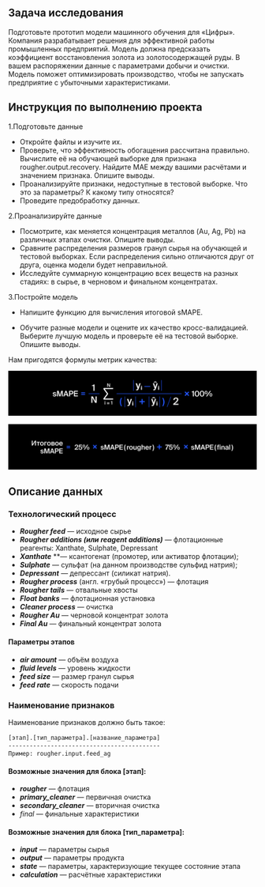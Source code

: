## Задача исследования

Подготовьте прототип модели машинного обучения для «Цифры». 
Компания разрабатывает решения для эффективной работы промышленных предприятий.
Модель должна предсказать коэффициент восстановления золота из золотосодержащей руды. 
В вашем распоряжении данные с параметрами добычи и очистки.
Модель поможет оптимизировать производство, чтобы не запускать предприятие с убыточными характеристиками.


## Инструкция по выполнению проекта


1.Подготовьте данные

  - Откройте файлы и изучите их.
  - Проверьте, что эффективность обогащения рассчитана правильно. Вычислите её на обучающей выборке для признака rougher.output.recovery. Найдите MAE между вашими расчётами и значением признака. Опишите выводы.
  - Проанализируйте признаки, недоступные в тестовой выборке. Что это за параметры? К какому типу относятся?
  - Проведите предобработку данных.

2.Проанализируйте данные
    
  - Посмотрите, как меняется концентрация металлов (Au, Ag, Pb) на различных этапах очистки. Опишите выводы.
  - Сравните распределения размеров гранул сырья на обучающей и тестовой выборках. Если распределения сильно отличаются друг от друга, оценка модели будет неправильной.
  - Исследуйте суммарную концентрацию всех веществ на разных стадиях: в сырье, в черновом и финальном концентратах.

3.Постройте модель
    
  - Напишите функцию для вычисления итоговой sMAPE.

  - Обучите разные модели и оцените их качество кросс-валидацией. Выберите лучшую модель и проверьте её на тестовой выборке. Опишите выводы.

Нам пригодятся формулы метрик качества:

![](images/img.png)

![](images/img_1.png)

## Описание данных

### Технологический процесс

- _**Rougher feed**_ — исходное сырье
- _**Rougher additions (или reagent additions)**_ — флотационные реагенты: Xanthate, Sulphate, Depressant
- _**Xanthate**_ **— ксантогенат (промотер, или активатор флотации);
- _**Sulphate**_ — сульфат (на данном производстве сульфид натрия);
- _**Depressant**_ — депрессант (силикат натрия).
- _**Rougher process**_ (англ. «грубый процесс») — флотация
- _**Rougher tails**_ — отвальные хвосты
- _**Float banks**_ — флотационная установка
- _**Cleaner process**_ — очистка
- _**Rougher Au**_ — черновой концентрат золота
- _**Final Au**_ — финальный концентрат золота

#### Параметры этапов

- _**air amount**_ — объём воздуха
- _**fluid levels**_ — уровень жидкости
- _**feed siz**_***e*** — размер гранул сырья
- _**feed rate**_ — скорость подачи

### Наименование признаков

Наименование признаков должно быть такое:

    [этап].[тип_параметра].[название_параметра]
    -------------------------------------------
    Пример: rougher.input.feed_ag

#### Возможные значения для блока [этап]:

- _**rougher**_ — флотация
- _**primary_cleaner**_ — первичная очистка
- _**secondary_cleaner**_ — вторичная очистка
- _final_ — финальные характеристики

#### Возможные значения для блока [тип_параметра]:

- _**input**_ — параметры сырья
- _**output**_ — параметры продукта
- _**state**_ — параметры, характеризующие текущее состояние этапа
- _**calculation**_ — расчётные характеристики